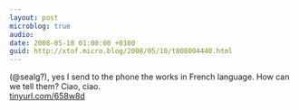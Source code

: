 ```yaml
---
layout: post
microblog: true
audio: 
date: 2008-05-10 01:00:00 +0100
guid: http://xtof.micro.blog/2008/05/10/t808004440.html
---
```

(@sealg?), yes I send to the phone the works in French language.  How can we tell them?  Ciao, ciao.  
[tinyurl.com/658w8d](http://tinyurl.com/658w8d)

